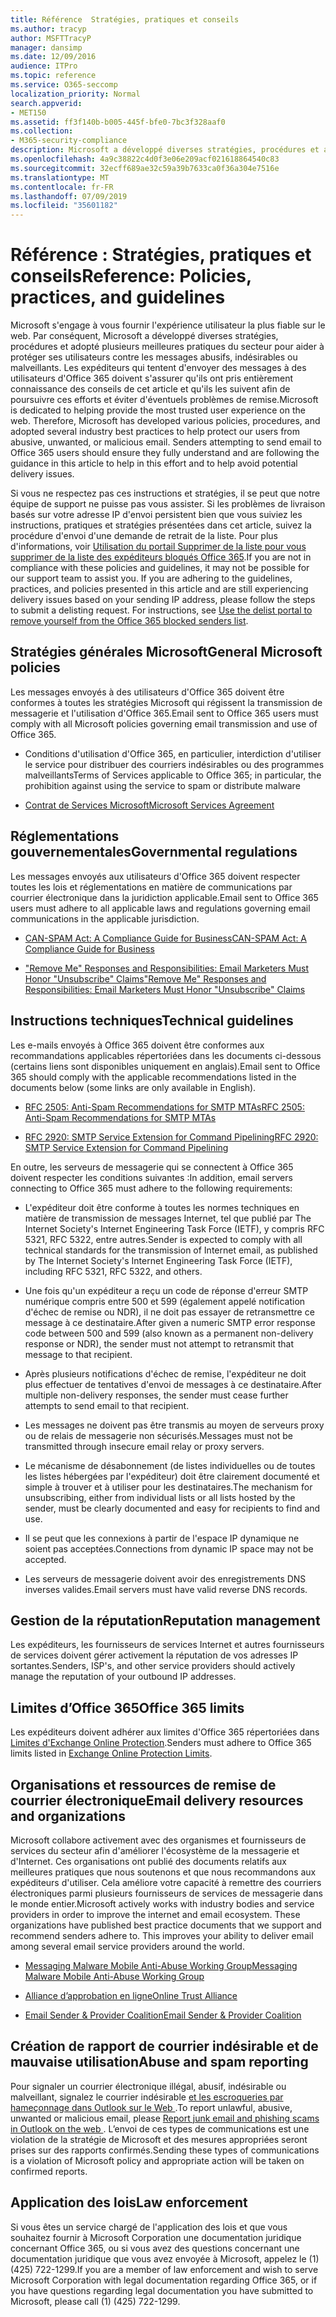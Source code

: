 ```yaml
---
title: Référence  Stratégies, pratiques et conseils
ms.author: tracyp
author: MSFTTracyP
manager: dansimp
ms.date: 12/09/2016
audience: ITPro
ms.topic: reference
ms.service: O365-seccomp
localization_priority: Normal
search.appverid:
- MET150
ms.assetid: ff3f140b-b005-445f-bfe0-7bc3f328aaf0
ms.collection:
- M365-security-compliance
description: Microsoft a développé diverses stratégies, procédures et a adopté plusieurs meilleures pratiques du secteur afin de protéger les utilisateurs contre des courriers indésirables, indésirables ou malveillants.
ms.openlocfilehash: 4a9c38822c4d0f3e06e209acf021618864540c83
ms.sourcegitcommit: 32ecff689ae32c59a39b7633ca0f36a304e7516e
ms.translationtype: MT
ms.contentlocale: fr-FR
ms.lasthandoff: 07/09/2019
ms.locfileid: "35601182"
---
```

# <a name="reference-policies-practices-and-guidelines"></a><span data-ttu-id="ce738-103">Référence : Stratégies, pratiques et conseils</span><span class="sxs-lookup"><span data-stu-id="ce738-103">Reference: Policies, practices, and guidelines</span></span>
  
<span data-ttu-id="ce738-p101">Microsoft s'engage à vous fournir l'expérience utilisateur la plus fiable sur le web. Par conséquent, Microsoft a développé diverses stratégies, procédures et adopté plusieurs meilleures pratiques du secteur pour aider à protéger ses utilisateurs contre les messages abusifs, indésirables ou malveillants. Les expéditeurs qui tentent d'envoyer des messages à des utilisateurs d'Office 365 doivent s'assurer qu'ils ont pris entièrement connaissance des conseils de cet article et qu'ils les suivent afin de poursuivre ces efforts et éviter d'éventuels problèmes de remise.</span><span class="sxs-lookup"><span data-stu-id="ce738-p101">Microsoft is dedicated to helping provide the most trusted user experience on the web. Therefore, Microsoft has developed various policies, procedures, and adopted several industry best practices to help protect our users from abusive, unwanted, or malicious email. Senders attempting to send email to Office 365 users should ensure they fully understand and are following the guidance in this article to help in this effort and to help avoid potential delivery issues.</span></span>
  
<span data-ttu-id="ce738-p102">Si vous ne respectez pas ces instructions et stratégies, il se peut que notre équipe de support ne puisse pas vous assister. Si les problèmes de livraison basés sur votre adresse IP d'envoi persistent bien que vous suiviez les instructions, pratiques et stratégies présentées dans cet article, suivez la procédure d'envoi d'une demande de retrait de la liste. Pour plus d'informations, voir [Utilisation du portail Supprimer de la liste pour vous supprimer de la liste des expéditeurs bloqués Office 365](use-the-delist-portal-to-remove-yourself-from-the-office-365-blocked-senders-lis.md).</span><span class="sxs-lookup"><span data-stu-id="ce738-p102">If you are not in compliance with these policies and guidelines, it may not be possible for our support team to assist you. If you are adhering to the guidelines, practices, and policies presented in this article and are still experiencing delivery issues based on your sending IP address, please follow the steps to submit a delisting request. For instructions, see [Use the delist portal to remove yourself from the Office 365 blocked senders list](use-the-delist-portal-to-remove-yourself-from-the-office-365-blocked-senders-lis.md).</span></span>
  
## <a name="general-microsoft-policies"></a><span data-ttu-id="ce738-110">Stratégies générales Microsoft</span><span class="sxs-lookup"><span data-stu-id="ce738-110">General Microsoft policies</span></span>
<span data-ttu-id="ce738-111"><a name="GenMsftPolicies"> </a></span><span class="sxs-lookup"><span data-stu-id="ce738-111"></span></span>

<span data-ttu-id="ce738-112">Les messages envoyés à des utilisateurs d'Office 365 doivent être conformes à toutes les stratégies Microsoft qui régissent la transmission de messagerie et l'utilisation d'Office 365.</span><span class="sxs-lookup"><span data-stu-id="ce738-112">Email sent to Office 365 users must comply with all Microsoft policies governing email transmission and use of Office 365.</span></span>
  
- <span data-ttu-id="ce738-113">Conditions d'utilisation d'Office 365, en particulier, interdiction d'utiliser le service pour distribuer des courriers indésirables ou des programmes malveillants</span><span class="sxs-lookup"><span data-stu-id="ce738-113">Terms of Services applicable to Office 365; in particular, the prohibition against using the service to spam or distribute malware</span></span>
    
- [<span data-ttu-id="ce738-114">Contrat de Services Microsoft</span><span class="sxs-lookup"><span data-stu-id="ce738-114">Microsoft Services Agreement</span></span>](https://www.microsoft.com/servicesagreement/)
    
## <a name="governmental-regulations"></a><span data-ttu-id="ce738-115">Réglementations gouvernementales</span><span class="sxs-lookup"><span data-stu-id="ce738-115">Governmental regulations</span></span>
<span data-ttu-id="ce738-116"><a name="GovtRegulations"> </a></span><span class="sxs-lookup"><span data-stu-id="ce738-116"></span></span>

<span data-ttu-id="ce738-117">Les messages envoyés aux utilisateurs d'Office 365 doivent respecter toutes les lois et réglementations en matière de communications par courrier électronique dans la juridiction applicable.</span><span class="sxs-lookup"><span data-stu-id="ce738-117">Email sent to Office 365 users must adhere to all applicable laws and regulations governing email communications in the applicable jurisdiction.</span></span>
  
- [<span data-ttu-id="ce738-118">CAN-SPAM Act: A Compliance Guide for Business</span><span class="sxs-lookup"><span data-stu-id="ce738-118">CAN-SPAM Act: A Compliance Guide for Business</span></span>](https://www.ftc.gov/tips-advice/business-center/guidance/can-spam-act-compliance-guide-business)
    
- [<span data-ttu-id="ce738-119">"Remove Me" Responses and Responsibilities: Email Marketers Must Honor "Unsubscribe" Claims</span><span class="sxs-lookup"><span data-stu-id="ce738-119">"Remove Me" Responses and Responsibilities: Email Marketers Must Honor "Unsubscribe" Claims</span></span>](https://www.lawpublish.com/ftc-emai-marketers-unsubscribe-claims.mdl)
    
## <a name="technical-guidelines"></a><span data-ttu-id="ce738-120">Instructions techniques</span><span class="sxs-lookup"><span data-stu-id="ce738-120">Technical guidelines</span></span>
<span data-ttu-id="ce738-121"><a name="TechGuidelines"> </a></span><span class="sxs-lookup"><span data-stu-id="ce738-121"></span></span>

<span data-ttu-id="ce738-122">Les e-mails envoyés à Office 365 doivent être conformes aux recommandations applicables répertoriées dans les documents ci-dessous (certains liens sont disponibles uniquement en anglais).</span><span class="sxs-lookup"><span data-stu-id="ce738-122">Email sent to Office 365 should comply with the applicable recommendations listed in the documents below (some links are only available in English).</span></span>
  
- [<span data-ttu-id="ce738-123">RFC 2505: Anti-Spam Recommendations for SMTP MTAs</span><span class="sxs-lookup"><span data-stu-id="ce738-123">RFC 2505: Anti-Spam Recommendations for SMTP MTAs</span></span>](https://www.ietf.org/rfc/rfc2505.txt)
    
- [<span data-ttu-id="ce738-124">RFC 2920: SMTP Service Extension for Command Pipelining</span><span class="sxs-lookup"><span data-stu-id="ce738-124">RFC 2920: SMTP Service Extension for Command Pipelining</span></span>](https://www.ietf.org/rfc/rfc2920.txt)
    
<span data-ttu-id="ce738-125">En outre, les serveurs de messagerie qui se connectent à Office 365 doivent respecter les conditions suivantes :</span><span class="sxs-lookup"><span data-stu-id="ce738-125">In addition, email servers connecting to Office 365 must adhere to the following requirements:</span></span>
  
- <span data-ttu-id="ce738-126">L'expéditeur doit être conforme à toutes les normes techniques en matière de transmission de messages Internet, tel que publié par The Internet Society's Internet Engineering Task Force (IETF), y compris RFC 5321, RFC 5322, entre autres.</span><span class="sxs-lookup"><span data-stu-id="ce738-126">Sender is expected to comply with all technical standards for the transmission of Internet email, as published by The Internet Society's Internet Engineering Task Force (IETF), including RFC 5321, RFC 5322, and others.</span></span> 
    
- <span data-ttu-id="ce738-127">Une fois qu'un expéditeur a reçu un code de réponse d'erreur SMTP numérique compris entre 500 et 599 (également appelé notification d'échec de remise ou NDR), il ne doit pas essayer de retransmettre ce message à ce destinataire.</span><span class="sxs-lookup"><span data-stu-id="ce738-127">After given a numeric SMTP error response code between 500 and 599 (also known as a permanent non-delivery response or NDR), the sender must not attempt to retransmit that message to that recipient.</span></span>
    
- <span data-ttu-id="ce738-128">Après plusieurs notifications d'échec de remise, l'expéditeur ne doit plus effectuer de tentatives d'envoi de messages à ce destinataire.</span><span class="sxs-lookup"><span data-stu-id="ce738-128">After multiple non-delivery responses, the sender must cease further attempts to send email to that recipient.</span></span>
    
- <span data-ttu-id="ce738-129">Les messages ne doivent pas être transmis au moyen de serveurs proxy ou de relais de messagerie non sécurisés.</span><span class="sxs-lookup"><span data-stu-id="ce738-129">Messages must not be transmitted through insecure email relay or proxy servers.</span></span>
    
- <span data-ttu-id="ce738-130">Le mécanisme de désabonnement (de listes individuelles ou de toutes les listes hébergées par l'expéditeur) doit être clairement documenté et simple à trouver et à utiliser pour les destinataires.</span><span class="sxs-lookup"><span data-stu-id="ce738-130">The mechanism for unsubscribing, either from individual lists or all lists hosted by the sender, must be clearly documented and easy for recipients to find and use.</span></span>
    
- <span data-ttu-id="ce738-131">Il se peut que les connexions à partir de l'espace IP dynamique ne soient pas acceptées.</span><span class="sxs-lookup"><span data-stu-id="ce738-131">Connections from dynamic IP space may not be accepted.</span></span>
    
- <span data-ttu-id="ce738-132">Les serveurs de messagerie doivent avoir des enregistrements DNS inverses valides.</span><span class="sxs-lookup"><span data-stu-id="ce738-132">Email servers must have valid reverse DNS records.</span></span>
    
## <a name="reputation-management"></a><span data-ttu-id="ce738-133">Gestion de la réputation</span><span class="sxs-lookup"><span data-stu-id="ce738-133">Reputation management</span></span>
<span data-ttu-id="ce738-134"><a name="RepManagement"> </a></span><span class="sxs-lookup"><span data-stu-id="ce738-134"></span></span>

<span data-ttu-id="ce738-135">Les expéditeurs, les fournisseurs de services Internet et autres fournisseurs de services doivent gérer activement la réputation de vos adresses IP sortantes.</span><span class="sxs-lookup"><span data-stu-id="ce738-135">Senders, ISP's, and other service providers should actively manage the reputation of your outbound IP addresses.</span></span>
  
## <a name="office-365-limits"></a><span data-ttu-id="ce738-136">Limites d’Office 365</span><span class="sxs-lookup"><span data-stu-id="ce738-136">Office 365 limits</span></span>
<span data-ttu-id="ce738-137"><a name="sectionSection4"> </a></span><span class="sxs-lookup"><span data-stu-id="ce738-137"></span></span>

<span data-ttu-id="ce738-138">Les expéditeurs doivent adhérer aux limites d'Office 365 répertoriées dans [Limites d'Exchange Online Protection](https://technet.microsoft.com/library/exchange-online-protection-limits.aspx).</span><span class="sxs-lookup"><span data-stu-id="ce738-138">Senders must adhere to Office 365 limits listed in [Exchange Online Protection Limits](https://technet.microsoft.com/library/exchange-online-protection-limits.aspx).</span></span>
  
## <a name="email-delivery-resources-and-organizations"></a><span data-ttu-id="ce738-139">Organisations et ressources de remise de courrier électronique</span><span class="sxs-lookup"><span data-stu-id="ce738-139">Email delivery resources and organizations</span></span>
<span data-ttu-id="ce738-140"><a name="sectionSection5"> </a></span><span class="sxs-lookup"><span data-stu-id="ce738-140"></span></span>

<span data-ttu-id="ce738-p103">Microsoft collabore activement avec des organismes et fournisseurs de services du secteur afin d'améliorer l'écosystème de la messagerie et d'Internet. Ces organisations ont publié des documents relatifs aux meilleures pratiques que nous soutenons et que nous recommandons aux expéditeurs d'utiliser. Cela améliore votre capacité à remettre des courriers électroniques parmi plusieurs fournisseurs de services de messagerie dans le monde entier.</span><span class="sxs-lookup"><span data-stu-id="ce738-p103">Microsoft actively works with industry bodies and service providers in order to improve the internet and email ecosystem. These organizations have published best practice documents that we support and recommend senders adhere to. This improves your ability to deliver email among several email service providers around the world.</span></span>
  
- [<span data-ttu-id="ce738-144">Messaging Malware Mobile Anti-Abuse Working Group</span><span class="sxs-lookup"><span data-stu-id="ce738-144">Messaging Malware Mobile Anti-Abuse Working Group</span></span>](https://www.m3aawg.org/)
    
- [<span data-ttu-id="ce738-145">Alliance d’approbation en ligne</span><span class="sxs-lookup"><span data-stu-id="ce738-145">Online Trust Alliance </span></span>](https://www.otalliance.org/resources)
    
- [<span data-ttu-id="ce738-146">Email Sender &amp; Provider Coalition</span><span class="sxs-lookup"><span data-stu-id="ce738-146">Email Sender &amp; Provider Coalition</span></span>](http://www.espcoalition.org/)
    
## <a name="abuse-and-spam-reporting"></a><span data-ttu-id="ce738-147">Création de rapport de courrier indésirable et de mauvaise utilisation</span><span class="sxs-lookup"><span data-stu-id="ce738-147">Abuse and spam reporting</span></span>
<span data-ttu-id="ce738-148"><a name="AbuseSpamReports"> </a></span><span class="sxs-lookup"><span data-stu-id="ce738-148"></span></span>

<span data-ttu-id="ce738-149">Pour signaler un courrier électronique illégal, abusif, indésirable ou malveillant, signalez le courrier indésirable [et les escroqueries par hameçonnage dans Outlook sur le Web ](report-junk-email-and-phishing-scams-in-outlook-on-the-web-eop.md).</span><span class="sxs-lookup"><span data-stu-id="ce738-149">To report unlawful, abusive, unwanted or malicious email, please [Report junk email and phishing scams in Outlook on the web ](report-junk-email-and-phishing-scams-in-outlook-on-the-web-eop.md).</span></span> <span data-ttu-id="ce738-150">L’envoi de ces types de communications est une violation de la stratégie de Microsoft et des mesures appropriées seront prises sur des rapports confirmés.</span><span class="sxs-lookup"><span data-stu-id="ce738-150">Sending these types of communications is a violation of Microsoft policy and appropriate action will be taken on confirmed reports.</span></span>
  
## <a name="law-enforcement"></a><span data-ttu-id="ce738-151">Application des lois</span><span class="sxs-lookup"><span data-stu-id="ce738-151">Law enforcement</span></span>
<span data-ttu-id="ce738-152"><a name="sectionSection7"> </a></span><span class="sxs-lookup"><span data-stu-id="ce738-152"></span></span>

<span data-ttu-id="ce738-153">Si vous êtes un service chargé de l'application des lois et que vous souhaitez fournir à Microsoft Corporation une documentation juridique concernant Office 365, ou si vous avez des questions concernant une documentation juridique que vous avez envoyée à Microsoft, appelez le (1) (425) 722-1299.</span><span class="sxs-lookup"><span data-stu-id="ce738-153">If you are a member of law enforcement and wish to serve Microsoft Corporation with legal documentation regarding Office 365, or if you have questions regarding legal documentation you have submitted to Microsoft, please call (1) (425) 722-1299.</span></span>
  

